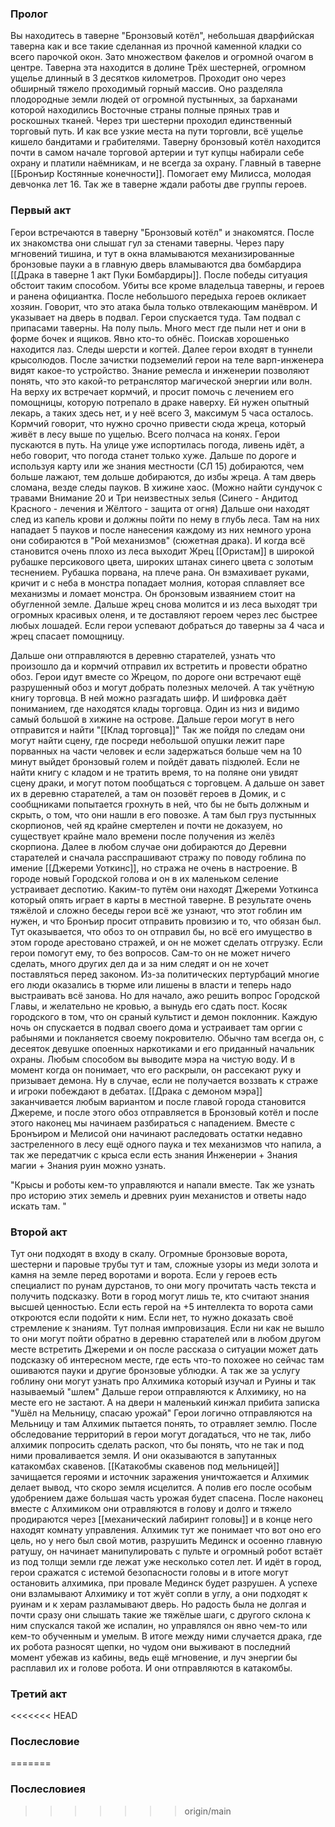 ### Пролог

Вы находитесь в таверне "Бронзовый котёл", небольшая дварфийская таверна как и все такие сделанная из прочной каменной кладки со всего парочкой окон. Зато множеством факелов и огромной очагом в центре. Таверна эта находится в долине Трёх шестерней, огромном ущелье длинный в 3 десятков километров. Проходит оно через обширный тяжело проходимый горный массив. Оно разделяла плодородные земли людей от огромной пустынных, за барханами которой находились Восточные страны полные пряных трав и роскошных тканей. Через три шестерни проходил единственный торговый путь.
И как все узкие места на пути торговли, всё ущелье кишело бандитами и грабителями. Таверну бронзовый котёл находится почти в самом начале торговой артерии и тут купцы набирали себе охрану и платили наёмникам, и не всегда за охрану. 
Главный в таверне [[Бронъир Костянные конечности]]. Помогает ему Милисса, молодая девчонка лет 16. Так же в таверне ждали работы две группы героев. 
### Первый акт 

Герои встречаются в таверну "Бронзовый котёл" и знакомятся. После их знакомства они слышат гул за стенами таверны. Через пару мгновений тишина, и тут в окна вламываются механизированные бронзовые пауки а в главную дверь вламываются два бомбардира [[Драка в таверне 1 акт Пуки Бомбардиры]]. 
После победы ситуация обстоит таким способом. Убиты все кроме владельца таверны, и героев и ранена официантка.  После небольшого передыха героев окликает хозяин. Говорит, что это атака была только отвлекающим манёвром. И указывает на дверь в подвал. 
Герои спускается туда. Там подвал с припасами таверны. На полу пыль. Много мест где пыли нет и они в форме бочек и ящиков. Явно кто-то обнёс. Поискав хорошенько находится лаз. Следы шерсти и когтей. 
Далее герои входят в туннели крысолюдов. После зачистки подземелий герои на теле варп-инженера видят какое-то устройство. Знание ремесла и инженерии позволяют понять, что это какой-то ретранслятор магической энергии или волн. 
На верху их встречает кормчий, и просит помочь с лечением его помощницы, которую потрепало в драке наверху. 
Ей нужен опытный лекарь, а таких здесь нет, и у неё всего 3, максимум 5 часа осталось. Кормчий говорит, что нужно срочно привести сюда жреца, который живёт в лесу выше по ущелью. Всего полчаса на конях. Герои пускаются в путь. На улице уже испортилась погода, ливень идёт, а небо говорит, что погода станет только хуже. Дальше по дороге и используя карту или же знания местности (СЛ 15) добираются, чем больше лажают, тем дольше добираются, до избы жреца. 
А там дверь сломана, везде следы пауков. В хижине хаос. (Можно найти сундучок с травами Внимание 20 и Три неизвестных зелья (Синего - Андитод Красного - лечения и Жёлтого - защита от огня)
Дальше они находят след из капель крови и должны пойти по нему в глубь леса. Там на них нападает 5 пауков и после нанесения каждому из них немного урона они собираются в "Рой механизмов" (сюжетная драка). И когда всё становится очень плохо из леса выходит Жрец [[Ористам]] в широкой рубашке персикового цвета, широких штанах синего цвета с золотым теснением. Рубашка порвана, на плече рана. Он взмахивает руками, кричит и с неба в монстра попадает молния, которая сплавляет все механизмы и ломает монстра. Он бронзовым изваянием стоит на обугленной земле. Дальше жрец снова молится и из леса выходят три огромных красивых оленя, и те доставляют героем через лес быстрее любых лошадей. Если герои успевают добраться до таверны за 4 часа и жрец спасает помощницу. 

Дальше они отправляются в деревню старателей, узнать что произошло да и кормчий отправил их встретить и провести обратно обоз. Герои идут вместе со Жрецом, по дороге они встречают ещё разрушенный обоз и могут добрать полезных мелочей. А так учётную книгу торговца. В ней можно разгадать шифр. И шифровка даёт пониманием, где находятся клады торговца. Один из низ и видимо самый большой в хижине на острове. Дальше герои могут в него отправится и найти "[[Клад торговца]]"
Так же пойдя по следам они могут найти сцену, где посреди небольшой опушки лежит паре порванных на части человек и если задержаться больше чем на 10 минут выйдет бронзовый голем и пойдёт давать пiздюлей.  Если не найти книгу с кладом и не тратить время, то на поляне они увидят сцену драки, и могут потом пообщаться с торговцем. А дальше он завет их в деревню старателей, а там он позовёт героев  в Домик, и с сообщниками попытается грохнуть в ней, что бы не быть должным и скрыть, о том, что они нашли в его повозке. А там был груз пустынных скорпионов, чей яд крайне смертелен и почти не доказуем, но существует крайне мало времени после получения из желёз скорпиона. 
Далее в любом случае они добираются до Деревни старателей и сначала расспрашивают стражу по поводу гоблина по имение [[Джереми Уоткинс]], но стража не очень в настроение. В городе новый Городской голова и он в их маленьком селение устраивает деспотию. 
Каким-то путём они находят Джереми Уоткинса который опять играет в карты в местной таверне. В результате очень тяжёлой и сложно беседы герои всё же узнают, что этот гоблин им нужен, и что Бронъир просит отправить провизию и то, что обязан был. 
Тут оказывается, что обоз то он отправил бы, но всё его имущество в этом городе арестовано стражей, и он не может сделать отгрузку. Если герои помогут ему, то без вопросов. Сам-то он не может ничего сделать, много других дел да и за ним следят и он не хочет поставляться перед законом. Из-за политических пертурбаций многие его люди оказались в тюрме или лишены в власти и теперь надо выстраивать всё занова. Но для начало, ажо решить вопрос Городской Главы, и желательно не кровью, а вынудь его сдать пост. 
Косяк городского в том, что он сраный культист и демон поклонник. Каждую ночь он спускается в подвал своего дома и устраивает там оргии с рабынями и покланяется своему покровителю. Обычно там всегда он, с десеяток девушке опоенных наркотиками и его приданный начальник охраны. 
Любым способом вы выводите мэра на чистую воду. И в момент когда он понимает, что его раскрыли, он рассекают руку и призывает демона. Ну в случае, если не получается воззвать к страже и игроки побеждают в дебатах. [[Драка с демоном мэра]] заканчивается любым вариантом и после главой города становится Джереме, и после этого обоз отправляется в Бронзовый котёл и после этого наконец мы начинаем разбираться с нападением.
Вместе с Бронъиром и Мелисой они начинают раследовать остатки недавно застреленного в лесу ещё одного паука и тех механизмов что напила, а так же передатчик с крыса если есть знания Инженерии + Знания магии + Знания руин можно узнать.

"Крысы и роботы кем-то управляются и напали вместе. Так же узнать про историю этих земель и древних руин механистов и ответы надо искать там. " 

 
### Второй акт  

Тут они подходят в входу в скалу. Огромные бронзовые ворота, шестерни и паровые трубы тут и там, сложные узоры из меди золота и камня на земле перед воротами и ворота. Если у героев есть специалист по рунам дурстанов, то они могу прочитать часть текста и получить подсказку. Воти в город могут лишь те, кто считают знания высшей ценностью. Если есть герой на +5 интеллекта то ворота сами откроются если подойти к ним. Если нет, то нужно доказать своё стремление к знаниям. Тут полная импровизация. Если ни как не вышло то они могут пойти обратно в деревню старателей или в любом другом месте встретить Джереми и он после рассказа о ситуации может дать подсказку об интересном месте, где есть что-то похожее но сейчас там ошиваются пауки и другие бронзовые ублюдки. А так же за услугу гоблину они могут узнать про Алхимика который изучал и Руины и так называемый "шлем" 
Дальше герои отправляются к Алхимику, но на месте его не застают. А на двери н маленький кинжал прибита записка
"Ушёл на Мельницу, спасаю урожай" 
Герои логично отправляются на Мельницу и там Алхимик пытается понять, то отравляет землю. После обследование территорий в герои могут догадаться, что не так, либо алхимик попросить сделать раскоп, что бы понять, что не так и под ними проваливается земля. И они оказываются в запутанных катакомбах скавенов. [[Катакобмы скавенов под мельницей]] зачищается героями и источник заражения уничтожается и Алхимик делает вывод, что скоро земля исцелится. А полив его после особым удобрением даже большая часть урожая будет спасена. 
После наконец вместе с Алхимиком они отравляются в голову и долго и тяжело продираются через [[механический лабиринт головы]] и в конце него находят комнату управления. Алхимик тут же понимает что вот оно его цель, но у него был свой мотив, разрушить Мединск и осоенно главную ратушу, он начинает манипулировать с пульте и огромный робот встаёт из под толщи земли где лежат уже несколько сотел лет. И идёт в город, герои сражатся с истемой безопасности головы и в итоге могут остановить алхимика, при провале Мединск будет разрушен. А успехе они взламывают Алхимику и тот жуёт сопли в углу, а они подходят к руинам и к херам разламывают дверь. Но радость была не долгая и почти сразу они слышать такие же тяжёлые шаги, с другого склона к ним спускался такой же испалин, но управлялся он явно чем-то или кем-то обученным и умелым. В итоге между ними случается драка, где их робота разносят  щепки, но чудом они выживают в последний момент убежав из кабины, ведь ещё мгновение, и луч энергии бы расплавил их и голове робота. И они отправляются в катакомбы.

### Третий акт 

<<<<<<< HEAD
### Послесловие
=======
### Послесловиея
>>>>>>> origin/main
